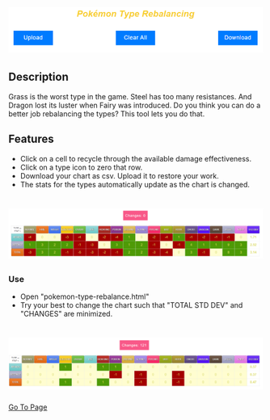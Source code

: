 # ![Pokémon Type Rebalancing](https://github.com/ArceusX/pokemon-type-rebalance/blob/main/title.PNG)

## Description

Grass is the worst type in the game. Steel has too many resistances. And Dragon lost its luster when Fairy was introduced. Do you think you can do a better job rebalancing the types? This tool lets you do that.

## Features

- Click on a cell to recycle through the available damage effectiveness.
- Click on a type icon to zero that row.
- Download your chart as csv. Upload it to restore your work.
- The stats for the types automatically update as the chart is changed.

# ![Stats Table](https://github.com/ArceusX/pokemon-type-rebalance/blob/main/demo1.PNG)

### Use

- Open "pokemon-type-rebalance.html"
- Try your best to change the chart such that "TOTAL STD DEV" and "CHANGES" are minimized.

# ![demo2](https://github.com/ArceusX/pokemon-type-rebalance/blob/main/demo2.PNG)

[Go To Page](https://arceusx.github.io/pokemon-type-rebalance/rebalance.html)